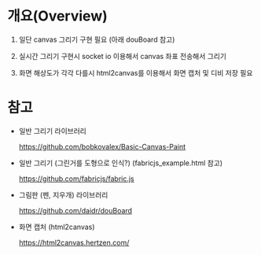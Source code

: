 # 개요(Overview)
1. 일단 canvas 그리기 구현 필요 (아래 douBoard 참고)

2. 실시간 그리기 구현시 socket io 이용해서 canvas 좌표 전송해서 그리기

3. 화면 해상도가 각각 다를시 html2canvas를 이용해서 화면 캡처 및 디비 저장 필요


# 참고
- 일반 그리기 라이브러리

    https://github.com/bobkovalex/Basic-Canvas-Paint

- 일반 그리기 (그린거를 도형으로 인식?) (fabricjs_example.html 참고)

    https://github.com/fabricjs/fabric.js

- 그림판 (펜, 지우개) 라이브러리

    https://github.com/daidr/douBoard

- 화면 캡처 (html2canvas)

    https://html2canvas.hertzen.com/